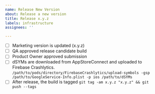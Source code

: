 ```yaml
---
name: Release New Version
about: Release a new version
title: Release x.y.z
labels: infrastructure
assignees: ''

---
```


- [ ] Marketing version is updated (x.y.z)
- [ ] QA approved release candidate build
- [ ] Product Owner approved submission
- [ ] dSYMs are downloaded from AppStoreConnect and uploaded to Firebase Crashlytics.
  `/path/to/pods/directory/FirebaseCrashlytics/upload-symbols
 -gsp /path/to/GoogleService-Info.plist -p ios /path/to/dSYMs`
- [ ] After release, the build is tagged
`git tag -am x.y.z "x.y.z" && git push --tags`
